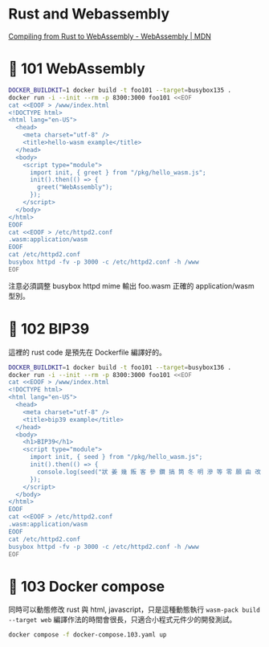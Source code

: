 # Rust and Webassembly

[Compiling from Rust to WebAssembly - WebAssembly | MDN](https://developer.mozilla.org/en-US/docs/WebAssembly/Rust_to_wasm)

# 🌸 101 WebAssembly

```sh
DOCKER_BUILDKIT=1 docker build -t foo101 --target=busybox135 .
docker run -i --init --rm -p 8300:3000 foo101 <<EOF
cat <<EOOF > /www/index.html
<!DOCTYPE html>
<html lang="en-US">
  <head>
    <meta charset="utf-8" />
    <title>hello-wasm example</title>
  </head>
  <body>
    <script type="module">
      import init, { greet } from "/pkg/hello_wasm.js";
      init().then(() => {
        greet("WebAssembly");
      });
    </script>
  </body>
</html>
EOOF
cat <<EOOF > /etc/httpd2.conf
.wasm:application/wasm
EOOF
cat /etc/httpd2.conf
busybox httpd -fv -p 3000 -c /etc/httpd2.conf -h /www
EOF
```

注意必須調整 busybox httpd mime 輸出 foo.wasm 正確的 application/wasm 型別。

# 🍓 102 BIP39

這裡的 rust code 是預先在 Dockerfile 編譯好的。

```sh
DOCKER_BUILDKIT=1 docker build -t foo101 --target=busybox136 .
docker run -i --init --rm -p 8300:3000 foo101 <<EOF
cat <<EOOF > /www/index.html
<!DOCTYPE html>
<html lang="en-US">
  <head>
    <meta charset="utf-8" />
    <title>bip39 example</title>
  </head>
  <body>
    <h1>BIP39</h1>
    <script type="module">
      import init, { seed } from "/pkg/hello_wasm.js";
      init().then(() => {
        console.log(seed("狀 姜 幾 叛 客 參 鑽 搞 筒 冬 明 滲 等 零 願 由 改 儀"));
      });
    </script>
  </body>
</html>
EOOF
cat <<EOOF > /etc/httpd2.conf
.wasm:application/wasm
EOOF
cat /etc/httpd2.conf
busybox httpd -fv -p 3000 -c /etc/httpd2.conf -h /www
EOF
```

# 🍓 103 Docker compose 

同時可以動態修改 rust 與 html, javascript，只是這種動態執行 ```wasm-pack build --target web``` 編譯作法的時間會很長，只適合小程式元件少的開發測試。

```sh
docker compose -f docker-compose.103.yaml up
```